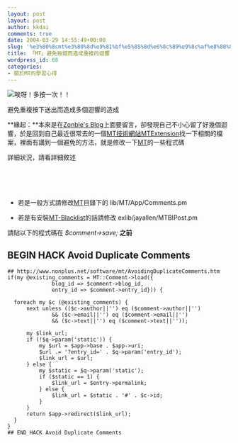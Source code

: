 ```yaml
---
layout: post
layout: post
author: kkdai
comments: true
date: 2004-03-29 14:55:49+00:00
slug: '%e3%80%8cmt%e3%80%8d%e9%81%bf%e5%85%8d%e6%8c%89%e9%8c%af%e8%80%8c%e9%80%a0%e6%88%90%e9%87%8d%e8%a4%87%e7%9a%84%e8%bf%b4%e9%9f%bf'
title: 「MT」避免按錯而造成重複的迴響
wordpress_id: 68
categories:
- 關於MT的學習心得
---
```


![唉呀！多按一次！！](http://www.evanlin.com/blog/archives/0330/0330.jpg)


避免重複按下送出而造成多個迴響的造成




**緣起：**本來是在[Zonble's Blog](http://zonble.twbbs.org/)上面要留言，卻發現自己不小心留了好幾個迴響，於是回到自己最近很常去的一個[MT技術網站MTExtension](http://www.nonplus.net/software/mt/AvoidingDuplicateComments.htm)找一下相關的檔案，裡面有講到一個避免的方法，就是修改一下[MT](http://www.movabletype.org/)的一些程式碼




詳細狀況，請看詳細敘述




　


<!-- more -->


　





  
  * 若是一般方式請修改[MT](http://www.movabletype.org/)目錄下的 
    lib/MT/App/Comments.pm

  
  * 若是有安裝[MT-Blacklist](http://www.jayallen.org/projects/mt-blacklist/)的話請修改 
    exlib/jayallen/MTBIPost.pm




請貼以下的程式碼在 _$comment->save;_ 
**之前**





## BEGIN HACK Avoid Duplicate Comments
    ## http://www.nonplus.net/software/mt/AvoidingDuplicateComments.htm
    if(my @existing_comments = MT::Comment->load({
                  blog_id => $comment->blog_id,
                  entry_id => $comment->entry_id})) {

      foreach my $c (@existing_comments) {
          next unless (($c->author||'') eq ($comment->author||'')
                  && ($c->email||'') eq ($comment->email||'')
                  && ($c->text||'') eq ($comment->text||''));

          my $link_url;
          if (!$q->param('static')) {
              my $url = $app->base . $app->uri;
              $url .= '?entry_id=' . $q->param('entry_id');
              $link_url = $url;
          } else {
              my $static = $q->param('static');
              if ($static == 1) {
                  $link_url = $entry->permalink;
              } else {
                  $link_url = $static . '#' . $c->id;
              }
          }
          return $app->redirect($link_url);
      }
    }
    ## END HACK Avoid Duplicate Comments

